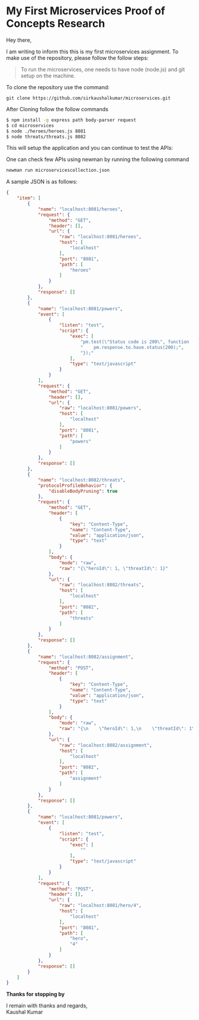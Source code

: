 # My First Microservices Proof of Concepts Research

Hey there,

I am writing to inform this this is my first microservices assignment. To make use of the repository, please follow the follow steps:

> To run the microservices, one needs to have node (node.js) and git setup on the machine.

To clone the repository use the command:

`git clone https://github.com/sirkaushalkumar/microservices.git`

After Cloning follow the follow commands

```bash
$ npm install -g express path body-parser request
$ cd microservices
$ node ./heroes/heroes.js 8081
$ node threats/threats.js 8082
```
This will setup the application and you can continue to test the APIs:

One can check few APIs using newman by running the following command

```bash
newman run microservicescollection.json
```

A sample JSON is as follows:

```json
{
	"item": [
		{
			"name": "localhost:8081/heroes",
			"request": {
				"method": "GET",
				"header": [],
				"url": {
					"raw": "localhost:8081/heroes",
					"host": [
						"localhost"
					],
					"port": "8081",
					"path": [
						"heroes"
					]
				}
			},
			"response": []
		},
		{
			"name": "localhost:8081/powers",
			"event": [
				{
					"listen": "test",
					"script": {
						"exec": [
							"pm.test(\"Status code is 200\", function () {",
							"    pm.response.to.have.status(200);",
							"});"
						],
						"type": "text/javascript"
					}
				}
			],
			"request": {
				"method": "GET",
				"header": [],
				"url": {
					"raw": "localhost:8081/powers",
					"host": [
						"localhost"
					],
					"port": "8081",
					"path": [
						"powers"
					]
				}
			},
			"response": []
		},
		{
			"name": "localhost:8082/threats",
			"protocolProfileBehavior": {
				"disableBodyPruning": true
			},
			"request": {
				"method": "GET",
				"header": [
					{
						"key": "Content-Type",
						"name": "Content-Type",
						"value": "application/json",
						"type": "text"
					}
				],
				"body": {
					"mode": "raw",
					"raw": "{\"heroId\": 1, \"threatId\": 1}"
				},
				"url": {
					"raw": "localhost:8082/threats",
					"host": [
						"localhost"
					],
					"port": "8082",
					"path": [
						"threats"
					]
				}
			},
			"response": []
		},
		{
			"name": "localhost:8082/assignment",
			"request": {
				"method": "POST",
				"header": [
					{
						"key": "Content-Type",
						"name": "Content-Type",
						"value": "application/json",
						"type": "text"
					}
				],
				"body": {
					"mode": "raw",
					"raw": "{\n    \"heroId\": 1,\n    \"threatId\": 1\n}"
				},
				"url": {
					"raw": "localhost:8082/assignment",
					"host": [
						"localhost"
					],
					"port": "8082",
					"path": [
						"assignment"
					]
				}
			},
			"response": []
		},
		{
			"name": "localhost:8081/powers",
			"event": [
				{
					"listen": "test",
					"script": {
						"exec": [
							""
						],
						"type": "text/javascript"
					}
				}
			],
			"request": {
				"method": "POST",
				"header": [],
				"url": {
					"raw": "localhost:8081/hero/4",
					"host": [
						"localhost"
					],
					"port": "8081",
					"path": [
						"hero",
						"4"
					]
				}
			},
			"response": []
		}
	]
}
```


**Thanks for stopping by**

I remain with thanks and regards, <br/>
Kaushal Kumar